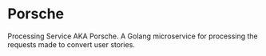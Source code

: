 # Porsche
Processing Service AKA Porsche. A Golang microservice for processing the requests made to convert user stories.
